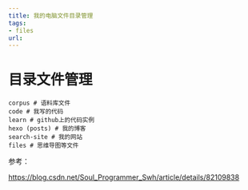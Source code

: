 ```yaml
---
title: 我的电脑文件目录管理
tags:
- files
url:
---
```

# 目录文件管理

```
corpus # 语料库文件
code # 我写的代码
learn # github上的代码实例
hexo (posts) # 我的博客
search-site # 我的网站
files # 思维导图等文件
```







参考：

https://blog.csdn.net/Soul_Programmer_Swh/article/details/82109838
